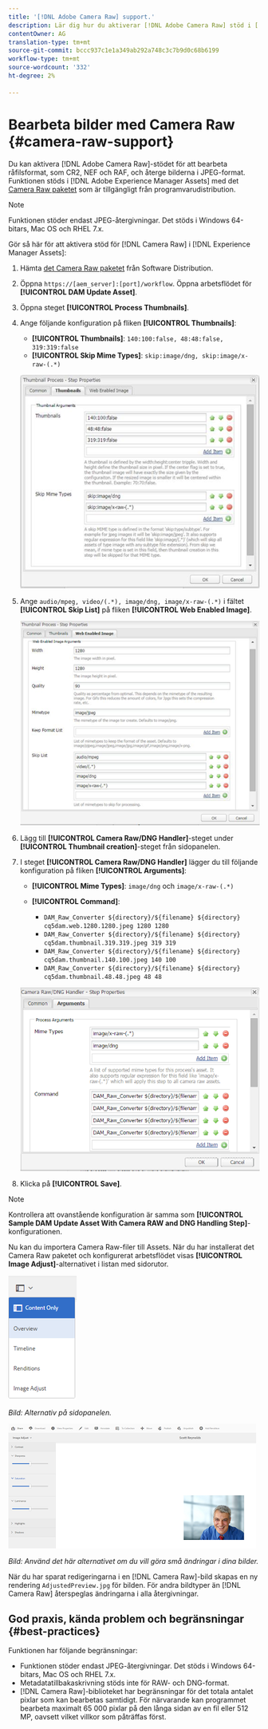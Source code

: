 ```yaml
---
title: '[!DNL Adobe Camera Raw] support.'
description: Lär dig hur du aktiverar [!DNL Adobe Camera Raw] stöd i [!DNL Adobe Experience Manager Assets].
contentOwner: AG
translation-type: tm+mt
source-git-commit: bccc937c1e1a349ab292a748c3c7b9d0c68b6199
workflow-type: tm+mt
source-wordcount: '332'
ht-degree: 2%

---
```



# Bearbeta bilder med Camera Raw {#camera-raw-support}

Du kan aktivera [!DNL Adobe Camera Raw]-stödet för att bearbeta råfilsformat, som CR2, NEF och RAF, och återge bilderna i JPEG-format. Funktionen stöds i [!DNL Adobe Experience Manager Assets] med det [Camera Raw paketet](https://experience.adobe.com/#/downloads/content/software-distribution/en/aem.html?package=/content/software-distribution/en/details.html/content/dam/aem/public/adobe/packages/aem630/product/assets/aem-assets-cameraraw-pkg) som är tillgängligt från programvarudistribution.

>[!NOTE]
>
>Funktionen stöder endast JPEG-återgivningar. Det stöds i Windows 64-bitars, Mac OS och RHEL 7.x.

Gör så här för att aktivera stöd för [!DNL Camera Raw] i [!DNL Experience Manager Assets]:

1. Hämta [det Camera Raw paketet](https://experience.adobe.com/#/downloads/content/software-distribution/en/aem.html?package=/content/software-distribution/en/details.html/content/dam/aem/public/adobe/packages/aem630/product/assets/aem-assets-cameraraw-pkg) från Software Distribution.
1. Öppna `https://[aem_server]:[port]/workflow`. Öppna arbetsflödet för **[!UICONTROL DAM Update Asset]**.
1. Öppna steget **[!UICONTROL Process Thumbnails]**.
1. Ange följande konfiguration på fliken **[!UICONTROL Thumbnails]**:

   * **[!UICONTROL Thumbnails]**: `140:100:false, 48:48:false, 319:319:false`
   * **[!UICONTROL Skip Mime Types]**:  `skip:image/dng, skip:image/x-raw-(.*)`

   ![chlimage_1-128](assets/chlimage_1-334.png)

1. Ange `audio/mpeg, video/(.*), image/dng, image/x-raw-(.*)` i fältet **[!UICONTROL Skip List]** på fliken **[!UICONTROL Web Enabled Image]**.

   ![chlimage_1-129](assets/chlimage_1-335.png)

1. Lägg till **[!UICONTROL Camera Raw/DNG Handler]**-steget under **[!UICONTROL Thumbnail creation]**-steget från sidopanelen.
1. I steget **[!UICONTROL Camera Raw/DNG Handler]** lägger du till följande konfiguration på fliken **[!UICONTROL Arguments]**:

   * **[!UICONTROL Mime Types]**:  `image/dng` och  `image/x-raw-(.*)`
   * **[!UICONTROL Command]**:

      * `DAM_Raw_Converter ${directory}/${filename} ${directory} cq5dam.web.1280.1280.jpeg 1280 1280`
      * `DAM_Raw_Converter ${directory}/${filename} ${directory} cq5dam.thumbnail.319.319.jpeg 319 319`
      * `DAM_Raw_Converter ${directory}/${filename} ${directory} cq5dam.thumbnail.140.100.jpeg 140 100`
      * `DAM_Raw_Converter ${directory}/${filename} ${directory} cq5dam.thumbnail.48.48.jpeg 48 48`

   ![chlimage_1-130](assets/chlimage_1-336.png)

1. Klicka på **[!UICONTROL Save]**.

>[!NOTE]
>
>Kontrollera att ovanstående konfiguration är samma som **[!UICONTROL Sample DAM Update Asset With Camera RAW and DNG Handling Step]**-konfigurationen.

Nu kan du importera Camera Raw-filer till Assets. När du har installerat det Camera Raw paketet och konfigurerat arbetsflödet visas **[!UICONTROL Image Adjust]**-alternativet i listan med sidorutor.

![chlimage_1-131](assets/chlimage_1-337.png)

*Bild: Alternativ på sidopanelen.*

![chlimage_1-132](assets/chlimage_1-338.png)

*Bild: Använd det här alternativet om du vill göra små ändringar i dina bilder.*

När du har sparat redigeringarna i en [!DNL Camera Raw]-bild skapas en ny rendering `AdjustedPreview.jpg` för bilden. För andra bildtyper än [!DNL Camera Raw] återspeglas ändringarna i alla återgivningar.

## God praxis, kända problem och begränsningar {#best-practices}

Funktionen har följande begränsningar:

* Funktionen stöder endast JPEG-återgivningar. Det stöds i Windows 64-bitars, Mac OS och RHEL 7.x.
* Metadatatillbakaskrivning stöds inte för RAW- och DNG-format.
* [!DNL Camera Raw]-biblioteket har begränsningar för det totala antalet pixlar som kan bearbetas samtidigt. För närvarande kan programmet bearbeta maximalt 65 000 pixlar på den långa sidan av en fil eller 512 MP, oavsett vilket villkor som påträffas först.
